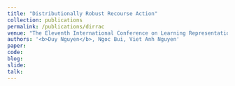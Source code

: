 ```yaml
---
title: "Distributionally Robust Recourse Action"
collection: publications
permalink: /publications/dirrac
venue: "The Eleventh International Conference on Learning Representations (ICLR), 2023."
authors: '<b>Duy Nguyen</b>, Ngoc Bui, Viet Anh Nguyen'
paper:
code:
blog:
slide:
talk:
---
```

